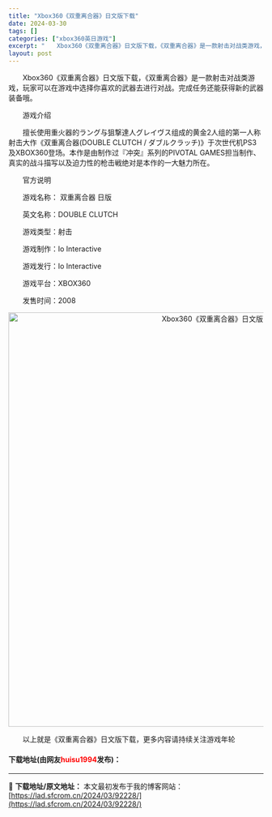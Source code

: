 ```yaml
---
title: "Xbox360《双重离合器》日文版下载"
date: 2024-03-30
tags: []
categories: ["xbox360英日游戏"]
excerpt: "　　Xbox360《双重离合器》日文版下载，《双重离合器》是一款射击对战类游戏，玩家可以在游戏中选择你喜欢的武器去进行对战。完成任务还能获得新的武器装备哦。 　　游戏介绍 　　擅长使用重火器的ラング与狙撃達人グレイヴス组成的黄金2人组的第一人称射击大作《双重离合器(DOUBLE CLUTCH / ダ&hellip;"
layout: post
---
```


 <p>　　Xbox360《双重离合器》日文版下载，《双重离合器》是一款射击对战类游戏，玩家可以在游戏中选择你喜欢的武器去进行对战。完成任务还能获得新的武器装备哦。</p> <p>　　游戏介绍</p> <p>　　擅长使用重火器的ラング与狙撃達人グレイヴス组成的黄金2人组的第一人称射击大作《双重离合器(DOUBLE CLUTCH / ダブルクラッチ)》于次世代机PS3及XBOX360登场。本作是由制作过『冲突』系列的PIVOTAL GAMES担当制作、真实的战斗描写以及迫力性的枪击戦绝对是本作的一大魅力所在。</p> <p>　　官方说明</p> <p>　　游戏名称： 双重离合器 日版</p> <p>　　英文名称：DOUBLE CLUTCH</p> <p>　　游戏类型：射击</p> <p>　　游戏制作：Io Interactive</p> <p>　　游戏发行：Io Interactive</p> <p>　　游戏平台：XBOX360</p> <p>　　发售时间：2008</p> <p align="center"><img align="" border="0" src="https://lad.sfcrom.cn/wp-content/uploads/2024/03/20240330_6607d5107838c.jpg" width="818" alt="Xbox360《双重离合器》日文版下载" /></p> <p>　　以上就是《双重离合器》日文版下载，更多内容请持续关注游戏年轮</p> <p><h4>下载地址(由网友<font color="red">huisu1994</font>发布)：</h4></p> 

---
📖 **下载地址/原文地址：** 本文最初发布于我的博客网站：[https://lad.sfcrom.cn/2024/03/92228/](https://lad.sfcrom.cn/2024/03/92228/)
